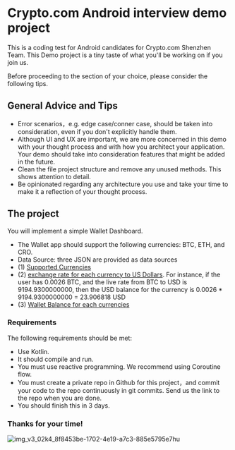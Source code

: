 
# Crypto.com Android interview demo project

This is a coding test for Android candidates for Crypto.com Shenzhen Team. This Demo project is a tiny taste of what you'll be working on if you join us.

Before proceeding to the section of your choice, please consider the following tips.

## General Advice and Tips

- Error scenarios，e.g. edge case/conner case, should be taken into consideration, even if you don't explicitly handle them.
- Although UI and UX are important, we are more concerned in this demo with your thought process and with how you architect your application. Your demo should take into consideration features that might be added in the future.
- Clean the file project structure and remove any unused methods. This shows attention to detail.
- Be opinionated regarding any architecture you use and take your time to make it a reflection of your thought process.

## The project

You will implement a simple Wallet Dashboard.

- The Wallet app should support the following currencies: BTC, ETH, and CRO.
- Data Source: three JSON are provided as data sources
- (1) [Supported Currencies](json/currencies-json.md)
- (2) [exchange rate for each currency to US Dollars](json/live-rates-json.md). For instance, if the user has 0.0026 BTC, and the live rate from BTC to USD is 9194.9300000000, then the USD balance for the currency is 0.0026 \* 9194.9300000000 = 23.906818 USD
- (3) [Wallet Balance for each currencies](json/wallet-balance-json.md)

### Requirements

The following requirements should be met:

- Use Kotlin.
- It should compile and run.
- You must use reactive programming. We recommend using Coroutine flow.
- You must create a private repo in Github for this project，and commit your code to the repo continuously in git commits. Send us the link to the repo when you are done.
- You should finish this in 3 days.

### Thanks for your time!

![img_v3_02k4_8f8453be-1702-4e19-a7c3-885e5795e7hu](https://github.com/user-attachments/assets/5f313d23-45f0-4e10-96cc-af95395275fc)
